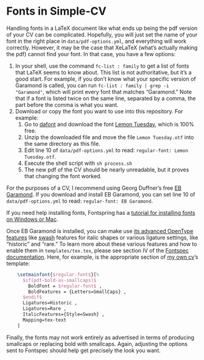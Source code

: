# Fonts in Simple-CV

Handling fonts in a LaTeX document like what ends up being the pdf version of
your CV can be complicated. Hopefully, you will just set the name of your font
in the right place in `data/pdf-options.yml`, and everything will work
correctly. However, it may be the case that XeLaTeX (what’s actually making
the pdf) cannot find your font. In that case, you have a few options:

1. In your shell, use the command `fc-list : family` to get a list of fonts
   that LaTeX seems to know about. This list is not authoritative, but it’s a
   good start. For example, if you don’t know what your specific version of
   Garamond is called, you can run `fc-list : family | grep -i "Garamond"`,
   which will print every font that matches “Garamond.” Note that if a font is
   listed twice on the same line, separated by a comma, the part before the
   comma is what you want.
2. Download or copy the font you want to use into this repository. For
   example:
    1. Go to [dafont](http://www.dafont.com) and download the font [Lemon
       Tuesday](https://www.dafont.com/lemon-tuesday.font?l[]=10&l[]=1), which
       is 100% free.
    2. Unzip the downloaded file and move the file `Lemon Tuesday.otf` into the
       same directory as this file.
    3. Edit line 10 of `data/pdf-options.yml` to read: `regular-font: Lemon
       Tuesday.otf`.
    4. Execute the shell script with `sh process.sh`
    5. The new pdf of the CV should be nearly unreadable, but it proves that
       changing the font worked.

For the purposes of a CV, I recommend using Georg Duffner’s free [EB
Garamond](https://bitbucket.org/georgd/eb-garamond/downloads/). If you
download and install EB Garamond, you can set line 10 of
`data/pdf-options.yml` to read: `regular-font: EB Garamond`.

If you need help installing fonts, Fontspring has a [tutorial for installing
fonts on Windows or Mac](https://www.fontspring.com/support/installing).

Once EB Garamond is installed, you can make use [its advanced OpenType
features](https://en.wikipedia.org/wiki/EB_Garamond#OpenType_Features) like
[swash](https://en.wikipedia.org/wiki/Swash_(typography)) features for italic
shapes or various ligature settings, like “historic” and “rare.” To learn more
about these various features and how to enable them in `templates/tex.tex`,
please see section IV of the [Fontspec
documentation](http://mirrors.ctan.org/macros/latex/contrib/fontspec/fontspec.pdf).
Here, for example, is the appropriate section of [my own
cv](http://cv.moacir.com/MPdSP-cv.pdf)’s template:

```tex
    \setmainfont{$regular-font$}[%
      $if(pdf-bold-as-smallcaps)$
        BoldFont = $regular-font$ ,
        BoldFeatures = {Letters=SmallCaps} ,
      $endif$
      Ligatures=Historic ,
      Ligatures=Rare ,
      ItalicFeatures={Style=Swash} ,
      Mapping=tex-text
    ]
```

Finally, the fonts may not work entirely as advertised in terms of producing
smallcaps or replacing bold with smallcaps. Again, adjusting the options sent
to Fontspec should help get precisely the look you want.
